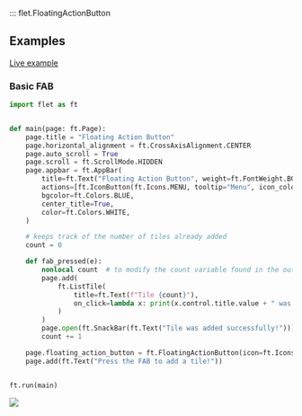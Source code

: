 ::: flet.FloatingActionButton

## Examples

[Live example](https://flet-controls-gallery.fly.dev/buttons/floatingactionbutton)

### Basic FAB



```python
import flet as ft


def main(page: ft.Page):
    page.title = "Floating Action Button"
    page.horizontal_alignment = ft.CrossAxisAlignment.CENTER
    page.auto_scroll = True
    page.scroll = ft.ScrollMode.HIDDEN
    page.appbar = ft.AppBar(
        title=ft.Text("Floating Action Button", weight=ft.FontWeight.BOLD, color=ft.Colors.BLACK87),
        actions=[ft.IconButton(ft.Icons.MENU, tooltip="Menu", icon_color=ft.Colors.BLACK87)],
        bgcolor=ft.Colors.BLUE,
        center_title=True,
        color=ft.Colors.WHITE,
    )

    # keeps track of the number of tiles already added
    count = 0

    def fab_pressed(e):
        nonlocal count  # to modify the count variable found in the outer scope
        page.add(
            ft.ListTile(
                title=ft.Text(f"Tile {count}"),
                on_click=lambda x: print(x.control.title.value + " was clicked!"),
            )
        )
        page.open(ft.SnackBar(ft.Text("Tile was added successfully!")))
        count += 1

    page.floating_action_button = ft.FloatingActionButton(icon=ft.Icons.ADD, on_click=fab_pressed, bgcolor=ft.Colors.LIME_300)
    page.add(ft.Text("Press the FAB to add a tile!"))


ft.run(main)
```


<img src="/img/docs/controls/floatingactionbutton/custom-fab.gif"/>
